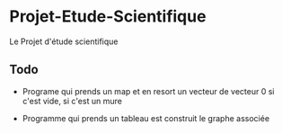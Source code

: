 # Projet-Etude-Scientifique
Le Projet d'étude scientifique 

## Todo 
- Programe qui prends un map et en resort un vecteur de vecteur
  0 si c'est vide, si c'est un mure
  
- Programme qui prends un tableau est construit le graphe associée 
